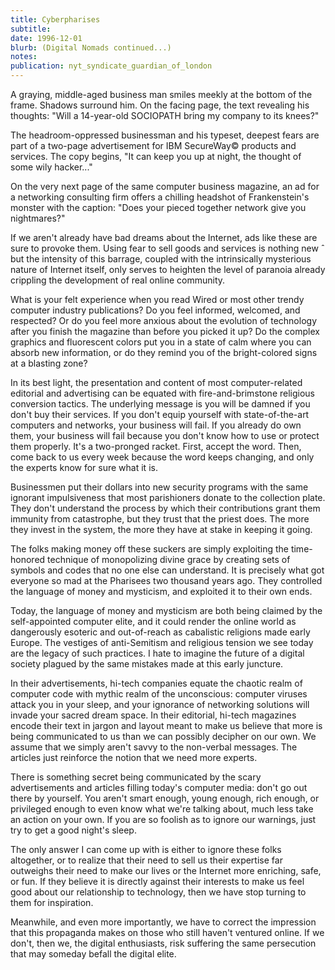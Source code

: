 ```yaml
---
title: Cyberpharises
subtitle: 
date: 1996-12-01
blurb: (Digital Nomads continued...)
notes: 
publication: nyt_syndicate_guardian_of_london
---
```


A graying, middle-aged business man smiles meekly at the bottom of the frame. Shadows surround him. On the facing page, the text revealing his thoughts: "Will a 14-year-old SOCIOPATH bring my company to its knees?"

The headroom-oppressed businessman and his typeset, deepest fears are part of a two-page advertisement for IBM SecureWay© products and services. The copy begins, "It can keep you up at night, the thought of some wily hacker..."

On the very next page of the same computer business magazine, an ad for a networking consulting firm offers a chilling headshot of Frankenstein's monster with the caption: "Does your pieced together network give you nightmares?"

If we aren't already have bad dreams about the Internet, ads like these are sure to provoke them. Using fear to sell goods and services is nothing new ˆ but the intensity of this barrage, coupled with the intrinsically mysterious nature of Internet itself, only serves to heighten the level of paranoia already crippling the development of real online community.

What is your felt experience when you read Wired or most other trendy computer industry publications? Do you feel informed, welcomed, and respected? Or do you feel more anxious about the evolution of technology after you finish the magazine than before you picked it up? Do the complex graphics and fluorescent colors put you in a state of calm where you can absorb new information, or do they remind you of the bright-colored signs at a blasting zone?

In its best light, the presentation and content of most computer-related editorial and advertising can be equated with fire-and-brimstone religious conversion tactics. The underlying message is you will be damned if you don't buy their services. If you don't equip yourself with state-of-the-art computers and networks, your business will fail. If you already do own them, your business will fail because you don't know how to use or protect them properly. It's a two-pronged racket. First, accept the word. Then, come back to us every week because the word keeps changing, and only the experts know for sure what it is.

Businessmen put their dollars into new security programs with the same ignorant impulsiveness that most parishioners donate to the collection plate. They don't understand the process by which their contributions grant them immunity from catastrophe, but they trust that the priest does. The more they invest in the system, the more they have at stake in keeping it going.

The folks making money off these suckers are simply exploiting the time-honored technique of monopolizing divine grace by creating sets of symbols and codes that no one else can understand. It is precisely what got everyone so mad at the Pharisees two thousand years ago. They controlled the language of money and mysticism, and exploited it to their own ends.

Today, the language of money and mysticism are both being claimed by the self-appointed computer elite, and it could render the online world as dangerously esoteric and out-of-reach as cabalistic religions made early Europe. The vestiges of anti-Semitism and religious tension we see today are the legacy of such practices. I hate to imagine the future of a digital society plagued by the same mistakes made at this early juncture.

In their advertisements, hi-tech companies equate the chaotic realm of computer code with mythic realm of the unconscious: computer viruses attack you in your sleep, and your ignorance of networking solutions will invade your sacred dream space. In their editorial, hi-tech magazines encode their text in jargon and layout meant to make us believe that more is being communicated to us than we can possibly decipher on our own. We assume that we simply aren't savvy to the non-verbal messages. The articles just reinforce the notion that we need more experts.

There is something secret being communicated by the scary advertisements and articles filling today's computer media: don't go out there by yourself. You aren't smart enough, young enough, rich enough, or privileged enough to even know what we're talking about, much less take an action on your own. If you are so foolish as to ignore our warnings, just try to get a good night's sleep.

The only answer I can come up with is either to ignore these folks altogether, or to realize that their need to sell us their expertise far outweighs their need to make our lives or the Internet more enriching, safe, or fun. If they believe it is directly against their interests to make us feel good about our relationship to technology, then we have stop turning to them for inspiration.

Meanwhile, and even more importantly, we have to correct the impression that this propaganda makes on those who still haven't ventured online. If we don't, then we, the digital enthusiasts, risk suffering the same persecution that may someday befall the digital elite.
